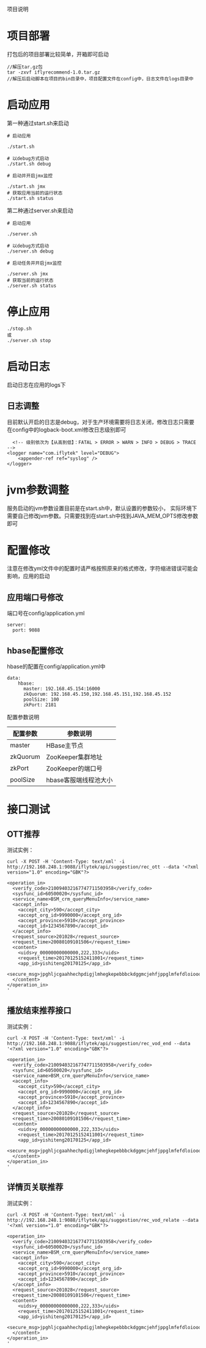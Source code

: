 项目说明
# 项目部署

打包后的项目部署比较简单，开箱即可启动
```
//解压tar.gz包
tar -zxvf iflyrecommend-1.0.tar.gz
//解压后启动脚本在项目的bin目录中，项目配置文件在config中，日志文件在logs目录中
```

# 启动应用

第一种通过start.sh来启动
```
# 启动应用

./start.sh

# 以debug方式启动
./start.sh debug

# 启动并开启jmx监控

./start.sh jmx
# 获取应用当前的运行状态
./start.sh status
```
第二种通过server.sh来启动

```
# 启动应用

./server.sh

# 以debug方式启动
./server.sh debug

# 启动任务并开启jmx监控

./server.sh jmx
# 获取当前的运行状态
./server.sh status

```
# 停止应用
```
./stop.sh
或
./server.sh stop
```

# 启动日志

启动日志在应用的logs下
## 日志调整
目前默认开启的日志是debug，对于生产环境需要将日志关闭，修改日志只需要在config中的logback-boot.xml修改日志级别即可

```
  <!-- 级别依次为【从高到低】：FATAL > ERROR > WARN > INFO > DEBUG > TRACE  -->
<logger name="com.iflytek" level="DEBUG">
    <appender-ref ref="syslog" />
</logger>
```


# jvm参数调整

服务启动的jvm参数设置目前是在start.sh中，默认设置的参数较小，
实际环境下需要自己修改jvm参数。只需要找到在start.sh中找到JAVA_MEM_OPTS修改参数即可

# 配置修改
注意在修改yml文件中的配置时请严格按照原来的格式修改，字符缩进错误可能会影响，应用的启动
## 应用端口号修改
端口号在config/application.yml

```
server:
  port: 9088
```
## hbase配置修改
hbase的配置在config/application.yml中
```
data:
    hbase:
      master: 192.168.45.154:16000
      zkQuorum: 192.168.45.150,192.168.45.151,192.168.45.152    
      poolSize: 100
      zkPort: 2181

```
配置参数说明

配置参数 | 参数说明
---|---
master | HBase主节点
zkQuorum | ZooKeeper集群地址
zkPort | ZooKeeper的端口号
poolSize|hbase客服端线程池大小




# 接口测试

## OTT推荐

测试实例：

```
curl -X POST -H 'Content-Type: text/xml' -i http://192.168.248.1:9088/iflytek/api/suggestion/rec_ott --data '<?xml version="1.0" encoding="GBK"?>

<operation_in> 
  <verify_code>210094032167747711503958</verify_code>  
  <sysfunc_id>60500020</sysfunc_id>  
  <service_name>BSM_crm_queryMenuInfo</service_name>  
  <accept_info> 
    <accept_city>590</accept_city>  
    <accept_org_id>9990000</accept_org_id>  
    <accept_province>5910</accept_province>  
    <accept_id>1234567890</accept_id> 
  </accept_info>  
  <request_source>201028</request_source>  
  <request_time>20080109101506</request_time>  
  <content> 
    <uids>y_00000000000000,222,333</uids>  
    <request_time>20170125152411001</request_time>  
    <app_id>yishiteng20170125</app_id>  
    <secure_msg>jpghljcgaahhechpdigjlmhegkepebbbckdggmcjehfjppglmfefdloiooofpmpkdiniombjaglbokhjeekapnfhnkcgaihp</secure_msg> 
  </content> 
</operation_in>
'
```
## 播放结束推荐接口
测试实例：

```
curl -X POST -H 'Content-Type: text/xml' -i http://192.168.248.1:9088/iflytek/api/suggestion/rec_vod_end --data '<?xml version="1.0" encoding="GBK"?>

<operation_in> 
  <verify_code>210094032167747711503958</verify_code>  
  <sysfunc_id>60500020</sysfunc_id>  
  <service_name>BSM_crm_queryMenuInfo</service_name>  
  <accept_info> 
    <accept_city>590</accept_city>  
    <accept_org_id>9990000</accept_org_id>  
    <accept_province>5910</accept_province>  
    <accept_id>1234567890</accept_id> 
  </accept_info>  
  <request_source>201028</request_source>  
  <request_time>20080109101506</request_time>  
  <content> 
    <uids>y_00000000000000,222,333</uids>  
    <request_time>20170125152411001</request_time>  
    <app_id>yishiteng20170125</app_id>  
    <secure_msg>jpghljcgaahhechpdigjlmhegkepebbbckdggmcjehfjppglmfefdloiooofpmpkdiniombjaglbokhjeekapnfhnkcgaihp</secure_msg> 
  </content> 
</operation_in>
'
```
## 详情页关联推荐
测试实例：

```
curl -X POST -H 'Content-Type: text/xml' -i http://192.168.248.1:9088/iflytek/api/suggestion/rec_vod_relate --data '<?xml version="1.0" encoding="GBK"?>

<operation_in> 
  <verify_code>210094032167747711503958</verify_code>  
  <sysfunc_id>60500020</sysfunc_id>  
  <service_name>BSM_crm_queryMenuInfo</service_name>  
  <accept_info> 
    <accept_city>590</accept_city>  
    <accept_org_id>9990000</accept_org_id>  
    <accept_province>5910</accept_province>  
    <accept_id>1234567890</accept_id> 
  </accept_info>  
  <request_source>201028</request_source>  
  <request_time>20080109101506</request_time>  
  <content> 
    <uids>y_00000000000000,222,333</uids>  
    <request_time>20170125152411001</request_time>  
    <app_id>yishiteng20170125</app_id>  
    <secure_msg>jpghljcgaahhechpdigjlmhegkepebbbckdggmcjehfjppglmfefdloiooofpmpkdiniombjaglbokhjeekapnfhnkcgaihp</secure_msg> 
  </content> 
</operation_in>
'
```